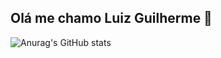 ## Olá me chamo Luiz Guilherme 👋

![Anurag's GitHub stats](https://github-readme-stats.vercel.app/api?username=Luiz_Guilherme_Silva_de_Oliveira&show_icons=true&theme=dark)
